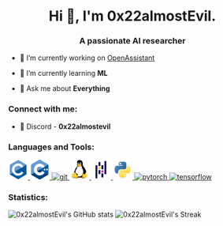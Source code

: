 <h1 align="center">Hi 👋, I'm 0x22almostEvil.</h1>
<h3 align="center">A passionate AI researcher</h3>

- 🔭 I’m currently working on [OpenAssistant](https://github.com/LAION-AI/Open-Assistant)

- 🌱 I’m currently learning **ML**

- 💬 Ask me about **Everything**

<h3 align="left">Connect with me:</h3>

- 🥶 Discord - **0x22almostevil**

<h3 align="left">Languages and Tools:</h3>
<p align="left"> <a href="https://www.cprogramming.com/" target="_blank" rel="noreferrer"> <img src="https://raw.githubusercontent.com/devicons/devicon/master/icons/c/c-original.svg" alt="c" width="40" height="40"/> </a> <a href="https://www.w3schools.com/cpp/" target="_blank" rel="noreferrer"> <img src="https://raw.githubusercontent.com/devicons/devicon/master/icons/cplusplus/cplusplus-original.svg" alt="cplusplus" width="40" height="40"/> </a> <a href="https://git-scm.com/" target="_blank" rel="noreferrer"> <img src="https://www.vectorlogo.zone/logos/git-scm/git-scm-icon.svg" alt="git" width="40" height="40"/> </a> <a href="https://www.linux.org/" target="_blank" rel="noreferrer"> <img src="https://raw.githubusercontent.com/devicons/devicon/master/icons/linux/linux-original.svg" alt="linux" width="40" height="40"/> </a> <a href="https://pandas.pydata.org/" target="_blank" rel="noreferrer"> <img src="https://raw.githubusercontent.com/devicons/devicon/2ae2a900d2f041da66e950e4d48052658d850630/icons/pandas/pandas-original.svg" alt="pandas" width="40" height="40"/> </a> <a href="https://www.python.org" target="_blank" rel="noreferrer"> <img src="https://raw.githubusercontent.com/devicons/devicon/master/icons/python/python-original.svg" alt="python" width="40" height="40"/> </a> <a href="https://pytorch.org/" target="_blank" rel="noreferrer"> <img src="https://www.vectorlogo.zone/logos/pytorch/pytorch-icon.svg" alt="pytorch" width="40" height="40"/> </a> <a href="https://www.tensorflow.org" target="_blank" rel="noreferrer"> <img src="https://www.vectorlogo.zone/logos/tensorflow/tensorflow-icon.svg" alt="tensorflow" width="40" height="40"/>
</a> </p>

<h3 align="left">Statistics:</h3>
<p align="left">
 <img src="https://github-readme-stats.vercel.app/api?username=0x22almostEvil&count_private=true&theme=vue-dark&show_icons=true&hide_border=true", alt="0x22almostEvil's GitHub stats">
 <img src="https://github-readme-streak-stats.herokuapp.com/?user=0x22almostEvil&theme=vue-dark&hide_border=true", alt="0x22almostEvil's Streak">
</p>
